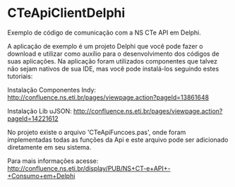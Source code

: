 # CTeApiClientDelphi
Exemplo de código de comunicação com a NS CTe API em Delphi.

A aplicação de exemplo é um projeto Delphi que você pode fazer o download e utilizar como auxílio para o desenvolvimento dos códigos de suas aplicações. Na aplicação foram utilizados componentes que talvez não sejam nativos de sua IDE, mas você pode instalá-los seguindo estes tutoriais:

Instalação Componentes Indy: http://confluence.ns.eti.br/pages/viewpage.action?pageId=13861648

Instalação Lib uJSON: http://confluence.ns.eti.br/pages/viewpage.action?pageId=14221612

No projeto existe o arquivo 'CTeApiFuncoes.pas', onde foram implementadas todas as funções da Api e este arquivo pode ser adicionado diretamente em seu sistema.

Para mais informações acesse: http://confluence.ns.eti.br/display/PUB/NS+CT-e+API+-+Consumo+em+Delphi
